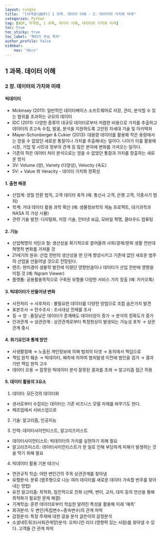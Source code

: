 ```yaml
---
layout: single
title:  "[자격증(ADP)] 1 과목. 데이터 이해 - 2. 데이터의 가치와 미래"
categories: Python
tag: [ADP, 자격증, 1 과목, 데이터 이해, 데이터의 가치와 미래]
toc: true
toc_sticky: true
toc_label: '페이지 주요 목자'
author_profile: false
sidebar:
    nav: "docs"
---
```





## 1 과목. 데이터 이해

### 2 장. 데이터의 가치와 미래

#### 빅데이터
- Mckinsey (2011): 일반적인 데이터베이스 소프트웨어로 저장, 관리, 분석할 수 있는 범위를 초과하는 규모의 데이터
- IDC (2011): 다양한 종류의 대규모 데이터로부터 저렴한 비용으로 가치를 추출하고 데이터의 초고속 수집, 발굴, 분석을 지원하도록 고안된 차세대 기술 및 아키텍처
- Mayer-Schonberger & Cukier (2013): 대용량 데이터를 활용해 작은 용량에서는 얻을 수 없었던 새로운 통찰이나 가치를 추출해내는 일이다. 나아가 이를 활용해 시장, 기업 및 시민과 정부의 관계 등 많은 분야에 변화를 가져오는 일이다.
- 기존의 작은 데이터 처리 분석으로는 얻을 수 없었던 통찰과 가치를 창출하는 새로운 방식
- 3V: Volume (양), Variety (다양성), Velocity (속도)
- 5V: + Value 와 Veracity - 데이터 가치와 정확성

#### 1. 출현 배경
- 산업계: 양질 전환 법칙, 고객 데이터 축적 (예: 통신사 고객, 은행 고객, 각종사기 범죄)
- 학계: 거대 데이터 활용 과학 확산 (예: 생물정보학의 게놈 프로젝트, 대기과학과 NASA 의 가상 시뮬)
- 관련 기술 발전: 디지털화, 저장 기술, 인터넷 보급, 모바일 혁명, 클라우드 컴퓨팅

#### 2. 기능
- 산업혁명의 석탄과 철: 생산성을 획기적으로 끌어올려 사회/경제/문화 생활 전반데 혁명적 변화를 가져올 것
- 21세기의 원유: 산업 전반의 생산성을 한 단계 향샹시키고 기존에 없던 새로운 범주의 산업을 만들어낼 것으로 전망된다.
- 렌즈: 현미경이 생물학 발전에 미쳤던 영향만큼이나 데이터가 산업 전반에 영향을 미칠 것 (예: Ngram Viewer)
- 플랫폼: 공용활용목적으로 구축된 유형물 다양한 서비스 가치 창출 (예: 카카오톡)

#### 3. 빅데이터가 만들어낸 변화
- 사전처리 &rightarrow; 사후처리 : 불필요한 데이터를 다양한 방법으로 조합 숨은가치 발견
- 표본조사 &rightarrow; 전수조사 : 조사대상 전체를 조사
- 질 &rightarrow; 양 : 품질낮은 데이터가 존재해도 데이터양이 증가 &rightarrow; 분석의 정확도가 증가
- 인과관계 &rightarrow; 상관관계 : 상관관계로부터 특정현상이 발생되는 가능성 포착 &rightarrow; 상관관계 중시 

#### 4. 위기요인과 통제 방안
- 사생활침해 &rightarrow; 노출된 개인정보에 의해 범죄의 타겟 &rightarrow; 동의에서 책임으로
- 책임 원칙 훼손 &rightarrow; 빅데이터, 예측에 의하여 범죄발생 이전에 범인을 검거 &rightarrow; 결과 기반 책임 원칙 고수
- 데이터 오용 &rightarrow; 잘못된 빅데이터 분석 잘못된 결과를 초래 &rightarrow; 알고리즘 접근 허용

#### 5. 데이터 활용의 3요소
1) 데이터: 모든것의 데이터화
- 센서로부터 수집되는 데이터는 기존 비즈니스 모델 자체를 바꾸기도 한다.
- 제조업에서 서비스업으로

2) 기술: 알고리즘, 인공지능

3) 인력: 데이터사이언티스트, 알고리즈미스트
- 데이터사이언티스트: 빅데이터의 가치를 실현하기 위해 필요
- 알고리즈미스트: 데이터사이언티스트가 한 일로 인해 부당하게 피해가 발생하는 것을 막기 위해 필요

4) 빅데이터 활용 기본 테크닉
- 연관규칙 학습: 어떤 변인간의 주목 상관관계를 찾아냄
- 유형분석: 분류 (범주형으로 나눈 여러 데이터를 새로운 데이터 가속할 번주를 찾아내는 방법)
- 유전 알고리즘: 최적화, 점진적으로 진화 (선택, 변이, 교차, 대치 등의 연산을 통해 최적화가 필요한 문제 해결)
- 기계학습: 훈련 데이터로부터 학습한 알려진 특성을 활용해 미래 '예측'
- 회귀분석: 두 변인(독립변수~종속변수)의 관계 파악
- 감정분석: 특정 주제에 대한 글을 분석 글쓴이의 감정분석
- 소셜네트워크(사회관계망)분석: 오피니언 리더 (영향력 있는 사람)를 찾아낼 수 있다. 고객들 간 관계 파악

